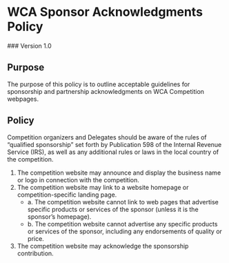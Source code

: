 # WCA Sponsor Acknowledgments Policy
<div class="version">
### Version 1.0
</div>

## Purpose
The purpose of this policy is to outline acceptable guidelines for sponsorship and partnership acknowledgments on WCA Competition webpages.

## Policy
Competition organizers and Delegates should be aware of the rules of “qualified sponsorship” set forth by Publication 598 of the Internal Revenue Service (IRS), as well as any additional rules or laws in the local country of the competition.

1. The competition website may announce and display the business name or logo in connection with the competition.
2. The competition website may link to a website homepage or competition-specific landing page.
   - a. The competition website cannot link to web pages that advertise specific products or services of the sponsor (unless it is the sponsor’s homepage).
   - b. The competition website cannot advertise any specific products or services of the sponsor, including any endorsements of quality or price.
3. The competition website may acknowledge the sponsorship contribution.
